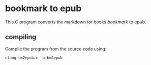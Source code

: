 # bookmark to epub
This C program converts the markdown for books *bookmark* to epub.

## compiling
Compile the program from the source code using:

    clang bm2epub.c -o bm2epub

